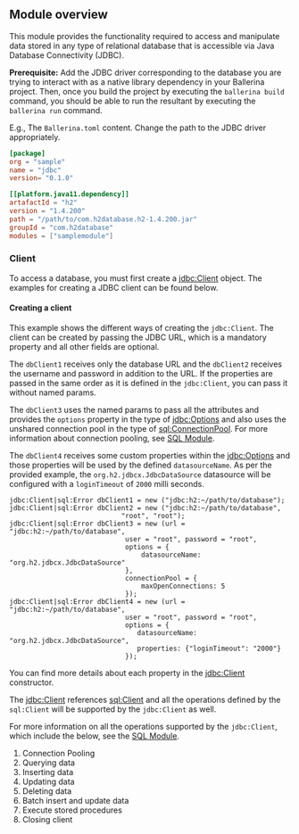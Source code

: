 ## Module overview

This module provides the functionality required to access and manipulate data stored in any type of relational database 
that is accessible via Java Database Connectivity (JDBC). 

**Prerequisite:** Add the JDBC driver corresponding to the database you are trying to interact with
as a native library dependency in your Ballerina project. Then, once you build the project by executing the `ballerina build`
command, you should be able to run the resultant by executing the `ballerina run` command.

E.g., The `Ballerina.toml` content.
Change the path to the JDBC driver appropriately.

```toml
[package]
org = "sample"
name = "jdbc"
version= "0.1.0"

[[platform.java11.dependency]]
artafactId = "h2"
version = "1.4.200"
path = "/path/to/com.h2database.h2-1.4.200.jar"
groupId = "com.h2database"
modules = ["samplemodule"]
``` 

### Client
To access a database, you must first create a 
[jdbc:Client](https://ballerina.io/swan-lake/learn/api-docs/ballerina/#/jdbc/clients/Client) object. 
The examples for creating a JDBC client can be found below.

#### Creating a client
This example shows the different ways of creating the `jdbc:Client`. The client can be created by passing 
the JDBC URL, which is a mandatory property and all other fields are optional. 

The `dbClient1` receives only the database URL and the `dbClient2` receives the username and password in addition to the URL. 
If the properties are passed in the same order as it is defined in the `jdbc:Client`, you can pass it 
without named params.

The `dbClient3` uses the named params to pass all the attributes and provides the `options` property in the type of 
[jdbc:Options](https://ballerina.io/swan-lake/learn/api-docs/ballerina/#/jdbc/records/Options) 
and also uses the unshared connection pool in the type of 
[sql:ConnectionPool](https://ballerina.io/swan-lake/learn/api-docs/ballerina/#/sql/records/ConnectionPool). 
For more information about connection pooling, see [SQL Module](https://ballerina.io/swan-lake/learn/api-docs/ballerina/#/sql).

The `dbClient4` receives some custom properties within the 
[jdbc:Options](https://ballerina.io/swan-lake/learn/api-docs/ballerina/#/jdbc/records/Options)
and those properties will be used by the defined `datasourceName`. 
As per the provided example, the `org.h2.jdbcx.JdbcDataSource` datasource  will be configured with a `loginTimeout` 
of `2000` milli seconds.

```ballerina
jdbc:Client|sql:Error dbClient1 = new ("jdbc:h2:~/path/to/database");
jdbc:Client|sql:Error dbClient2 = new ("jdbc:h2:~/path/to/database", 
                            "root", "root");
jdbc:Client|sql:Error dbClient3 = new (url =  "jdbc:h2:~/path/to/database",
                             user = "root", password = "root",
                             options = {
                                 datasourceName: "org.h2.jdbcx.JdbcDataSource"
                             },
                             connectionPool = {
                                 maxOpenConnections: 5
                             });
jdbc:Client|sql:Error dbClient4 = new (url =  "jdbc:h2:~/path/to/database", 
                             user = "root", password = "root",
                             options = {
                                datasourceName: "org.h2.jdbcx.JdbcDataSource", 
                                properties: {"loginTimeout": "2000"}
                             });                          
```

You can find more details about each property in the
[jdbc:Client](https://ballerina.io/swan-lake/learn/api-docs/ballerina/#/jdbc/clients/Client) constructor. 

The [jdbc:Client](https://ballerina.io/swan-lake/learn/api-docs/ballerina/#/jdbc/clients/Client) references 
[sql:Client](https://ballerina.io/swan-lake/learn/api-docs/ballerina/#/sql/abstractObjects/Client) and 
all the operations defined by the `sql:Client` will be supported by the `jdbc:Client` as well. 

For more information on all the operations supported by the `jdbc:Client`, which include the below, see the
[SQL Module](https://ballerina.io/swan-lake/learn/api-docs/ballerina/#/jdbc/clients/Client).

1. Connection Pooling
2. Querying data
3. Inserting data
4. Updating data
5. Deleting data
6. Batch insert and update data
7. Execute stored procedures
8. Closing client

